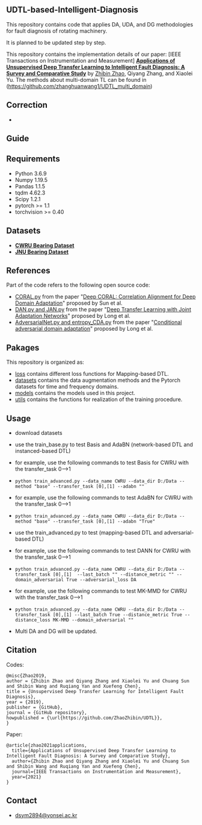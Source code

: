 
## UDTL-based-Intelligent-Diagnosis



This repository contains code that applies DA, UDA, and DG methodologies for fault diagnosis of rotating machinery.

It is planned to be updated step by step.

This repository contains the implementation details of our paper: [IEEE Transactions on Instrumentation and Measurement] **[Applications of Unsupervised Deep Transfer Learning to Intelligent Fault Diagnosis: A Survey and Comparative Study](https://ieeexplore.ieee.org/document/9552620)** by [Zhibin Zhao](https://zhaozhibin.github.io/), Qiyang Zhang, and Xiaolei Yu.
The methods about multi-domain TL can be found in (https://github.com/zhanghuanwang1/UDTL_multi_domain)
## Correction
* 

## Guide


## Requirements
- Python 3.6.9
- Numpy 1.19.5
- Pandas 1.1.5
- tqdm 4.62.3
- Scipy 1.2.1
- pytorch >= 1.1
- torchvision >= 0.40


## Datasets
- **[CWRU Bearing Dataset](https://csegroups.case.edu/bearingdatacenter/pages/download-data-file/)**
- **[JNU Bearing Dataset](http://mad-net.org:8765/explore.html?t=0.5831516555847212.)**

## References

Part of the code refers to the following open source code:
- [CORAL.py](https://github.com/SSARCandy/DeepCORAL) from the paper "[Deep CORAL: Correlation Alignment for Deep Domain Adaptation](https://link.springer.com/chapter/10.1007/978-3-319-49409-8_35)" proposed by Sun et al.
- [DAN.py and JAN.py](https://github.com/thuml/Xlearn) from the paper "[Deep Transfer Learning with Joint Adaptation Networks](https://dl.acm.org/citation.cfm?id=3305909)" proposed by Long et al.
- [AdversarialNet.py and entropy_CDA.py](https://github.com/thuml/CDAN) from the paper "[Conditional adversarial domain adaptation](http://papers.nips.cc/paper/7436-conditional-adversarial-domain-adaptation)" proposed by Long et al.


## Pakages

This repository is organized as:
- [loss](https://github.com/ZhaoZhibin/DL-based-Intelligent-Diagnosis-Benchmark/tree/master/loss) contains different loss functions for Mapping-based DTL.
- [datasets](https://github.com/ZhaoZhibin/DL-based-Intelligent-Diagnosis-Benchmark/tree/master/datasets) contains the data augmentation methods and the Pytorch datasets for time and frequency domains.
- [models](https://github.com/ZhaoZhibin/DL-based-Intelligent-Diagnosis-Benchmark/tree/master/models) contains the models used in this project.
- [utils](https://github.com/ZhaoZhibin/DL-based-Intelligent-Diagnosis-Benchmark/tree/master/utils) contains the functions for realization of the training procedure.


## Usage
- download datasets
- use the train_base.py to test Basis and AdaBN (network-based DTL and instanced-based DTL)

- for example, use the following commands to test Basis for CWRU with the transfer_task 0-->1
- `python train_advanced.py --data_name CWRU --data_dir D:/Data --method "base" --transfer_task [0],[1] --adabn ""`
- for example, use the following commands to test AdaBN for CWRU with the transfer_task 0-->1
- `python train_advanced.py --data_name CWRU --data_dir D:/Data --method "base" --transfer_task [0],[1] --adabn "True"`

- use the train_advanced.py to test (mapping-based DTL and adversarial-based DTL)
- for example, use the following commands to test DANN for CWRU with the transfer_task 0-->1
- `python train_advanced.py --data_name CWRU --data_dir D:/Data --transfer_task [0],[1]  --last_batch "" --distance_metric "" --domain_adversarial True --adversarial_loss DA`
- for example, use the following commands to test MK-MMD for CWRU with the transfer_task 0-->1
- `python train_advanced.py --data_name CWRU --data_dir D:/Data --transfer_task [0],[1] --last_batch True --distance_metric True --distance_loss MK-MMD --domain_adversarial "" `

- Multi DA and DG will be updated.


## Citation
Codes:
```
@misc{Zhao2019,
author = {Zhibin Zhao and Qiyang Zhang and Xiaolei Yu and Chuang Sun and Shibin Wang and Ruqiang Yan and Xuefeng Chen},
title = {Unsupervised Deep Transfer Learning for Intelligent Fault Diagnosis},
year = {2019},
publisher = {GitHub},
journal = {GitHub repository},
howpublished = {\url{https://github.com/ZhaoZhibin/UDTL}},
}
```
Paper:
```
@article{zhao2021applications,
  title={Applications of Unsupervised Deep Transfer Learning to Intelligent Fault Diagnosis: A Survey and Comparative Study},
  author={Zhibin Zhao and Qiyang Zhang and Xiaolei Yu and Chuang Sun and Shibin Wang and Ruqiang Yan and Xuefeng Chen},
  journal={IEEE Transactions on Instrumentation and Measurement},
  year={2021}
}
```
## Contact
- dsym2894@yonsei.ac.kr
